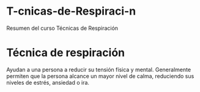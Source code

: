 # T-cnicas-de-Respiraci-n
Resumen del curso Técnicas de Respiración

# Técnica de respiración
Ayudan a una persona a reducir su tensión física y mental. Generalmente permiten que la persona alcance un mayor nivel de calma, reduciendo sus niveles de estrés, ansiedad o ira.
